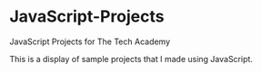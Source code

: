 # JavaScript-Projects

JavaScript Projects for The Tech Academy

This is a display of sample projects that I made using JavaScript.
